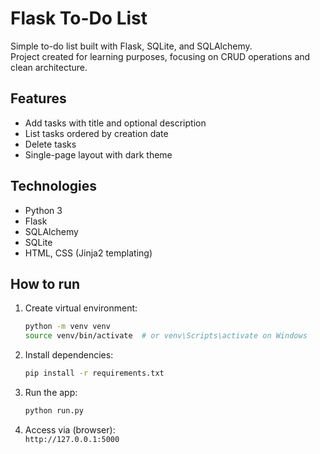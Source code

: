 # Flask To-Do List

Simple to-do list built with Flask, SQLite, and SQLAlchemy.  
Project created for learning purposes, focusing on CRUD operations and clean architecture.

## Features

- Add tasks with title and optional description
- List tasks ordered by creation date
- Delete tasks
- Single-page layout with dark theme

## Technologies

- Python 3
- Flask
- SQLAlchemy
- SQLite
- HTML, CSS (Jinja2 templating)

## How to run

1. Create virtual environment:

    ```bash
    python -m venv venv
    source venv/bin/activate  # or venv\Scripts\activate on Windows
    ```

2. Install dependencies:

    ```bash
    pip install -r requirements.txt
    ```

3. Run the app:

    ```bash
    python run.py
    ```

4. Access via (browser):  
    `http://127.0.0.1:5000`

